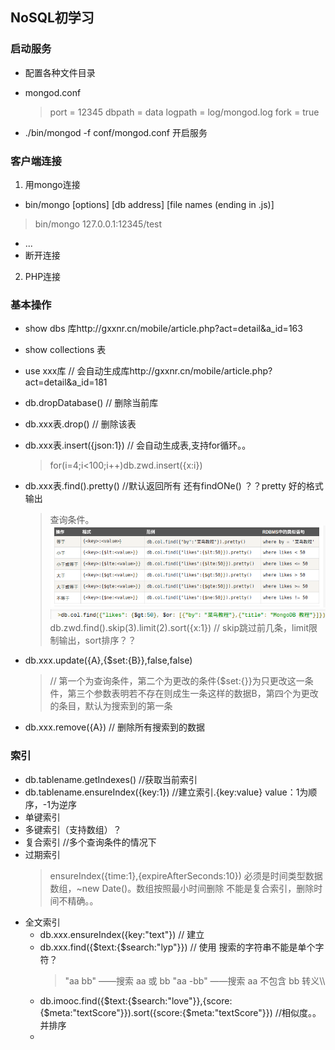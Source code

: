 ## NoSQL初学习
### 启动服务
- 配置各种文件目录
- mongod.conf
	> port = 12345
	> dbpath = data
	> logpath = log/mongod.log
	> fork = true

- ./bin/mongod -f conf/mongod.conf 开启服务
### 客户端连接
1. 用mongo连接
  -  bin/mongo [options] [db address] [file names (ending in .js)]
  > bin/mongo 127.0.0.1:12345/test
  - ...
  - 断开连接

2. PHP连接

### 基本操作
- show dbs 库http://gxxnr.cn/mobile/article.php?act=detail&a_id=163
- show collections 表
- use xxx库  // 会自动生成库http://gxxnr.cn/mobile/article.php?act=detail&a_id=181
- db.dropDatabase() // 删除当前库
- db.xxx表.drop() // 删除该表
- db.xxx表.insert({json:1})  // 会自动生成表,支持for循环。。
	> for(i=4;i<100;i++)db.zwd.insert({x:i})
- db.xxx表.find().pretty() //默认返回所有 还有findONe() ？？pretty 好的格式输出
    > 查询条件。![mongo-tiaojian.png](./resource/img/mongo-tiaojian.png)
	> ![mongo-multitiaojian.png](./resource/img/mongo-multitiaojian.png)
	>  db.zwd.find().skip(3).limit(2).sort({x:1}) // skip跳过前几条，limit限制输出，sort排序？？

- db.xxx.update({A},{$set:{B}},false,false)
	> // 第一个为查询条件，第二个为更改的条件{$set:{}}为只更改这一条件，第三个参数表明若不存在则成生一条这样的数据B，第四个为更改的条目，默认为搜索到的第一条
- db.xxx.remove({A}) // 删除所有搜索到的数据

### 索引
- db.tablename.getIndexes() //获取当前索引
- db.tablename.ensureIndex({key:1}) //建立索引.{key:value} value：1为顺序，-1为逆序
- 单键索引
- 多键索引（支持数组）？
- 复合索引 //多个查询条件的情况下
- 过期索引
	>	ensureIndex({time:1},{expireAfterSeconds:10})
	>	必须是时间类型数据数组，~new Date()。数组按照最小时间删除
	>	不能是复合索引，删除时间不精确。。
- 全文索引
	-	db.xxx.ensureIndex({key:"text"}) // 建立
	-	db.xxx.find({$text:{$search:"lyp"}}) // 使用 搜索的字符串不能是单个字符？
		> "aa bb" ——搜索 aa 或 bb
		> "aa -bb" ——搜索 aa 不包含 bb
		> 转义\\\\
	-	db.imooc.find({$text:{$search:"love"}},{score:{$meta:"textScore"}}).sort({score:{$meta:"textScore"}}) //相似度。。并排序
	-
